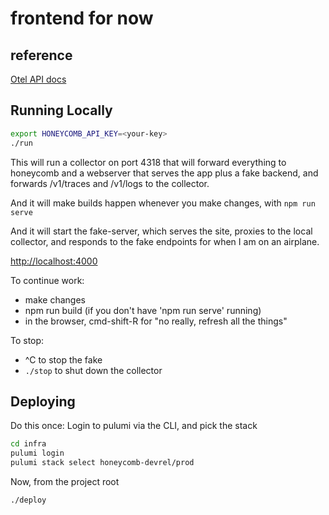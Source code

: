 # frontend for now

## reference

[Otel API docs](https://open-telemetry.github.io/opentelemetry-js/)

## Running Locally

```sh
export HONEYCOMB_API_KEY=<your-key>
./run
```

This will run a collector on port 4318 that will forward everything to honeycomb and a webserver that serves the app plus a fake backend, and forwards /v1/traces and /v1/logs to the collector.

And it will make builds happen whenever you make changes, with `npm run serve`

And it will start the fake-server, which serves the site, proxies to the local collector, and responds to the fake endpoints for when I am on an airplane.

[http://localhost:4000]()

To continue work:

- make changes
- npm run build (if you don't have 'npm run serve' running)
- in the browser, cmd-shift-R for "no really, refresh all the things"

To stop:

- ^C to stop the fake
- `./stop` to shut down the collector

## Deploying

Do this once: Login to pulumi via the CLI, and pick the stack

```sh
cd infra
pulumi login
pulumi stack select honeycomb-devrel/prod
```

Now, from the project root

```
./deploy
```
